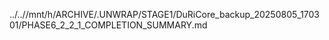 ../..//mnt/h/ARCHIVE/.UNWRAP/STAGE1/DuRiCore_backup_20250805_170301/PHASE6_2_2_1_COMPLETION_SUMMARY.md
